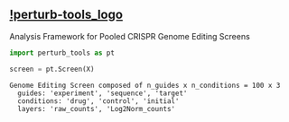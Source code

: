 [!perturb-tools_logo](./images/perturb-tools_logo.png)
---

Analysis Framework for Pooled CRISPR Genome Editing Screens

```python
import perturb_tools as pt

screen = pt.Screen(X)
```
```
Genome Editing Screen composed of n_guides x n_conditions = 100 x 3
  guides: 'experiment', 'sequence', 'target'
  conditions: 'drug', 'control', 'initial'
  layers: 'raw_counts', 'Log2Norm_counts'
```
